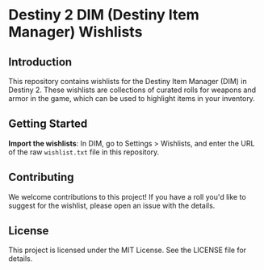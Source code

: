 # Destiny 2 DIM (Destiny Item Manager) Wishlists

## Introduction

This repository contains wishlists for the Destiny Item Manager (DIM) in Destiny 2. These wishlists are collections of curated rolls for weapons and armor in the game, which can be used to highlight items in your inventory.

## Getting Started

**Import the wishlists**: In DIM, go to Settings > Wishlists, and enter the URL of the raw `wishlist.txt` file in this repository.

## Contributing

We welcome contributions to this project! If you have a roll you'd like to suggest for the wishlist, please open an issue with the details.

## License

This project is licensed under the MIT License. See the LICENSE file for details.
